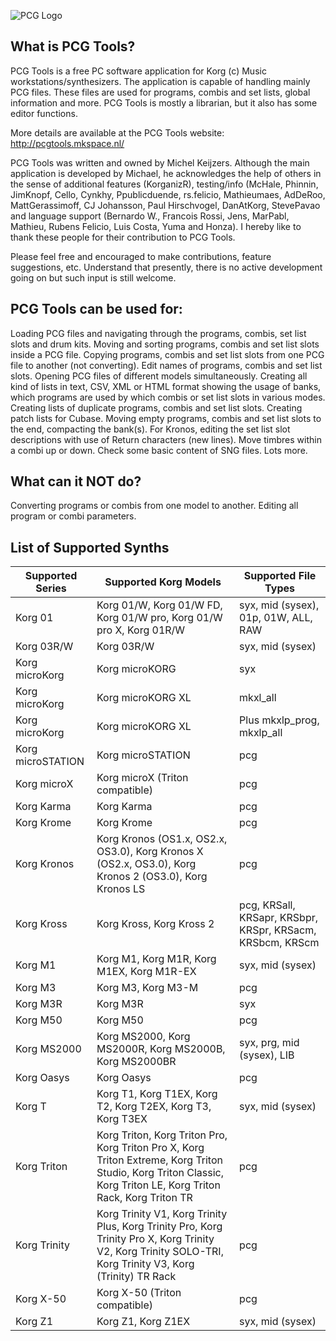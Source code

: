 ![PCG Logo](http://pcgtools.mkspace.nl/pcgtoolsnormal.jpg)

## What is PCG Tools?
 PCG Tools is a free PC software application for Korg (c) Music workstations/synthesizers. The application is capable of handling mainly PCG files. These files are used for programs, combis and set lists, global information and more. PCG Tools is mostly a librarian, but it also has some editor functions.
 
 More details are available at the PCG Tools website: http://pcgtools.mkspace.nl/

PCG Tools was written and owned by Michel Keijzers.    Although the main application is developed by Michael, he acknowledges the help of others in the sense of additional features (KorganizR), testing/info (McHale, Phinnin, JimKnopf, Cello, Cynkhy, Ppublicduende, rs.felicio, Mathieumaes, AdDeRoo, MattGerassimoff, CJ Johansson, Paul Hirschvogel, DanAtKorg, StevePavao and language support (Bernardo W., Francois Rossi, Jens, MarPabl, Mathieu, Rubens Felicio, Luis Costa, Yuma and Honza). I hereby like to thank these people for their contribution to PCG Tools.

Please feel free and encouraged to make contributions, feature suggestions, etc.    Understand that presently, there is no active development going on but such input is still welcome.

## PCG Tools can be used for:
Loading PCG files and navigating through the programs, combis, set list slots and drum kits.
Moving and sorting programs, combis and set list slots inside a PCG file.
Copying programs, combis and set list slots from one PCG file to another (not converting).
Edit names of programs, combis and set list slots.
Opening PCG files of different models simultaneously.
Creating all kind of lists in text, CSV, XML or HTML format showing the usage of banks, which programs are used by which combis or set list slots in various modes.
Creating lists of duplicate programs, combis and set list slots.
Creating patch lists for Cubase.
Moving empty programs, combis and set list slots to the end, compacting the bank(s).
For Kronos, editing the set list slot descriptions with use of Return characters (new lines).
Move timbres within a combi up or down.
Check some basic content of SNG files.
Lots more.
## What can it NOT do?
Converting programs or combis from one model to another.
Editing all program or combi parameters.

## List of Supported Synths

Supported Series	| Supported Korg Models	| Supported File Types
--- | --- | ---
Korg 01 |	Korg 01/W, Korg 01/W FD, Korg 01/W pro, Korg 01/W pro X, Korg 01R/W	| syx, mid (sysex), 01p, 01W, ALL, RAW
Korg 03R/W |	Korg 03R/W	| syx, mid (sysex)
Korg microKorg |	Korg microKORG	| syx
Korg microKorg |	Korg microKORG XL| 	mkxl_all
Korg microKorg |	Korg microKORG XL | Plus	mkxlp_prog, mkxlp_all
Korg microSTATION |	Korg microSTATION	| pcg
Korg microX |	Korg microX (Triton compatible) | 	pcg
Korg Karma |	Korg Karma	| pcg
Korg Krome |	Korg Krome	| pcg
Korg Kronos | 	Korg Kronos (OS1.x, OS2.x, OS3.0), Korg Kronos X (OS2.x, OS3.0), Korg Kronos 2 (OS3.0), Korg Kronos LS	| pcg
Korg Kross |	Korg Kross, Korg Kross 2	| pcg, KRSall, KRSapr, KRSbpr, KRSpr, KRSacm, KRSbcm, KRScm
Korg M1 | 	Korg M1, Korg M1R, Korg M1EX, Korg M1R-EX	| syx, mid (sysex)
Korg M3 | 	Korg M3, Korg M3-M	| pcg
Korg M3R |	Korg M3R	| syx
Korg M50 |	Korg M50	| pcg
Korg MS2000 |	Korg MS2000, Korg MS2000R, Korg MS2000B, Korg MS2000BR	| syx, prg, mid (sysex), LIB
Korg Oasys |	Korg Oasys	| pcg
Korg T |	Korg T1, Korg T1EX, Korg T2, Korg T2EX, Korg T3, Korg T3EX	|syx, mid (sysex)
Korg Triton |	Korg Triton, Korg Triton Pro, Korg Triton Pro X, Korg Triton Extreme, Korg Triton Studio, Korg Triton Classic, Korg Triton LE, Korg Triton Rack, Korg Triton TR	| pcg
Korg Trinity |	Korg Trinity V1, Korg Trinity Plus, Korg Trinity Pro, Korg Trinity Pro X, Korg Trinity V2, Korg Trinity SOLO-TRI, Korg Trinity V3, Korg (Trinity) TR Rack	| pcg
Korg X-50 |	Korg X-50 (Triton compatible)	| pcg
Korg Z1 |	Korg Z1, Korg Z1EX	| syx, mid (sysex)
